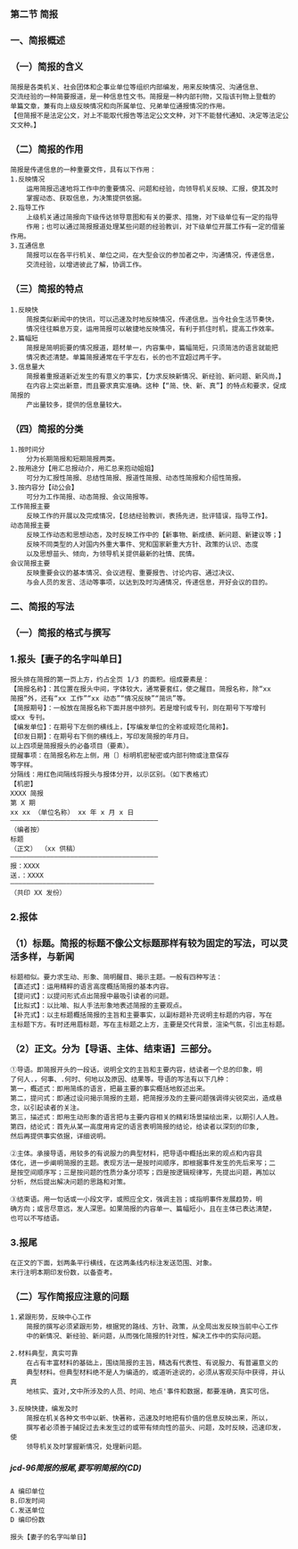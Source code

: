 ### 第二节 简报
### 一、简报概述
### （一）简报的含义
    简报是各类机关、社会团体和企事业单位等组织内部编发，用来反映情况、沟通信息、
    交流经验的一种简要报道，是一种信息性文书。简报是一种内部刊物，又指该刊物上登载的
    单篇文章，兼有向上级反映情况和向所属单位、兄弟单位通报情况的作用。
    【但简报不是法定公文，对上不能取代报告等法定公文文种，对下不能替代通知、决定等法定公文文种。】
### （二）简报的作用
    简报是传递信息的一种重要文件，具有以下作用：
    1.反映情况
        运用简报迅速地将工作中的重要情况、问题和经验，向领导机关反映、汇报，使其及时
        掌握动态、获取信息，为决策提供依据。
    2.指导工作
        上级机关通过简报向下级传达领导意图和有关的要求、措施，对下级单位有一定的指导
        作用；也可以通过简报报道处理某些问题的经验教训，对下级单位开展工作有一定的借鉴作用。
    3.互通信息
        简报可以在各平行机关、单位之间，在大型会议的参加者之中，沟通情况，传递信息，
        交流经验，以增进彼此了解，协调工作。
        
### （三）简报的特点
    1.反映快
        简报类似新闻中的快讯，可以迅速及时地反映情况，传递信息。当今社会生活节奏快，
        情况往往瞬息万变，运用简报可以敏捷地反映情况，有利于抓住时机，提高工作效率。
    2.篇幅短
        简报是简明扼要的情况报道，题材单一，内容集中，篇幅简短，只须简洁的语言就能把
        情况表述清楚。单篇简报通常在千字左右，长的也不宜超过两千字。
    3.信息量大
        简报着重报道新近发生的有意义的事实，【力求反映新情况、新经验、新问题、新风尚，】
        在内容上突出新意，而且要求真实准确。这种【“简、快、新、真”】的特点和要求，促成简报的
        产出量较多，提供的信息量较大。
        
### （四）简报的分类
    1.按时间分
        分为长期简报和短期简报两类。
    2.按用途分【用汇总报动介，用汇总来抱动姐姐】
        可分为汇报性简报、总结性简报、报道性简报、动态性简报和介绍性简报。
    3.按内容分【动公会】
        可分为工作简报、动态简报、会议简报等。
    工作简报主要
        反映工作的开展以及完成情况，【总结经验教训，表扬先进，批评错误，指导工作】。
    动态简报主要
        反映工作动态和思想动态，及时反映工作中的【新事物、新成绩、新问题、新建议等；】
        反映不同类型的人对国内外重大事件、党和国家新重大方针、政策的认识、态度
        以及思想苗头、倾向，为领导机关提供最新的社情、民情。
    会议简报主要
        反映重要会议的基本情况、会议进程、重要报告、讨论内容、通过决议、
        与会人员的发言、活动等事项，以达到及时沟通情况，传递信息，开好会议的目的。
        
### 二、简报的写法
### （一）简报的格式与撰写
### 1.报头【妻子的名字叫单日】
    报头排在简报的第一页上方，约占全页 1/3 的面积。组成要素是：
    【简报名称】：其位置在报头中间，字体较大，通常要套红，使之醒目。简报名称，除“xx
    简报”外，还有“xx 工作”“xx 动态”“情况反映”“简讯”等。
    【简报期号】：一般放在简报名称下面并居中排列。若是增刊或专刊，则在期号下写增刊
    或xx 专刊。
    【编发单位】：在期号下左侧的横线上，【写编发单位的全称或规范化简称】。
    【印发日期】：在期号右下侧的横线上，写印发简报的年月日。
    以上四项是简报报头的必备项目（要素）。
    提醒事项：在简报名称左上侧，用〔〕标明机密秘密或内部刊物或注意保存
    等字样。
    分隔线：用红色间隔线将报头与报体分开，以示区别。（如下表格式）
    【机密】
    XXXX 简报
    第 X 期
    xx xx （单位名称） xx 年 x 月 x 日
    —————————————————————————————————————
    （编者按）
    标题
    （正文） （xx 供稿）
    —————————————————————————————————————
    报：XXXX
    送.：XXXX
    ————————————————————————————————————
    （共印 XX 发份）
### 2.报体
### （1）标题。简报的标题不像公文标题那样有较为固定的写法，可以灵活多样，与新闻
    标题相似。要力求生动、形象、简明醒目、揭示主题。一般有四种写法：
    【直述式】：运用精粹的语言高度概括简报的基本内容。
    【提问式】：以提问形式点出简报中最吸引读者的问题。
    【比拟式】：以比喻、拟人手法形象地表述简报的主要观点。
    【补充式】：以主标题概括简报的主旨和主要事实，以副标题补充说明主标题的内容，写在
    主标题下方。有时还用眉标题，写在主标题之上方，主要是交代背景，渲染气氛，引出主标题。
    
### （2）正文。分为【导语、主体、结束语】三部分。
    ①导语。即简报开头的一段话，说明全文的主旨和主要内容，结读者一个总的印象，明
    了何人.，何事、.何时、何地以及原因、结果等。导语的写法有以下几种：
    第一，概述式：即用简练的语言，把最主要的事实概括地叙述出来。
    第二，提问式：即通过设问揭示简报的主题，把简报涉及的主要问题强调得尖锐突出，造成悬念，以引起读者的关注。
    第三，描述式：即用生动形象的语言把与主要内容相关的精彩场景描绘出来，以期引人人胜。
    第四，结论式：首先从某一高度用肯定的语言表明简报的结论，给读者以深刻的印象,
    然后再提供事实依据，详细说明。

    ②主体。承接导语，用较多的有说服力的典型材料，把导语中概括出来的观点和内容具
    体化，进一步阐明简报的主题。表现方法一是按时间顺序，即根据事件发生的先后来写；二
    是按空间顺序写；三是按问题的性质分条分项写；四是按逻辑规律写，先提出问题，再加以
    分析，然后提出解决问题的思路和对策。
    
    ③结束语。用一句话或一小段文字，或照应全文，强调主旨；或指明事件发展趋势，明
    确方向；或言尽意远，发人深思。如果简报的内容单一、篇幅短小，且在主体已表达清楚，
    也可以不写结语。

### 3.报尾
    在正文的下面，划两条平行横线，在这两条线内标注发送范围、对象。
    末行注明本期印发份数，以备查考。
    
### （二）写作简报应注意的问题
    1.紧跟形势，反映中心工作
        简报的撰写必须紧跟形势，根据党的路线、方针、政策，从全局出发反映当前中心工作
        中的新情况、新经验、新问题，从而强化简报的针对性，解决工作中的实际问题。
        
    2.材料典型，真实可靠
        在占有丰富材料的基础上，围绕简报的主旨，精选有代表性、有说服力、有普遍意义的
        典型材料。但典型材料绝不是人为编造的，或道听途说的，必须从客观买际中获得，并认真
        地核实、査对,文中所涉及的人员、时间、地点'事件和数据，都要准确，真实可信。
        
    3.反映快捷，编发及时
        简报在机关各种文书中以新、快著称，迅速及时地把有价值的信息反映出来，所以，
        撰写者必须善于捕捉过去未发生过的或带有倾向性的苗头、问题，及时反映，迅速印发，使
        领导机关及时掌握新情况，处理新问题。


##### jcd-96简报的报尾,要写明简报的(CD)
    A 编印单位
    B.印发时间
    C.发送单位
    D 编印份数
    
    报头【妻子的名字叫单日】
            
